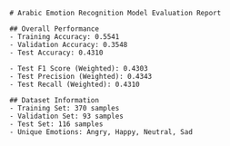 
        # Arabic Emotion Recognition Model Evaluation Report
        
        ## Overall Performance
        - Training Accuracy: 0.5541
        - Validation Accuracy: 0.3548
        - Test Accuracy: 0.4310
        
        - Test F1 Score (Weighted): 0.4303
        - Test Precision (Weighted): 0.4343
        - Test Recall (Weighted): 0.4310
        
        ## Dataset Information
        - Training Set: 370 samples
        - Validation Set: 93 samples
        - Test Set: 116 samples
        - Unique Emotions: Angry, Happy, Neutral, Sad
        